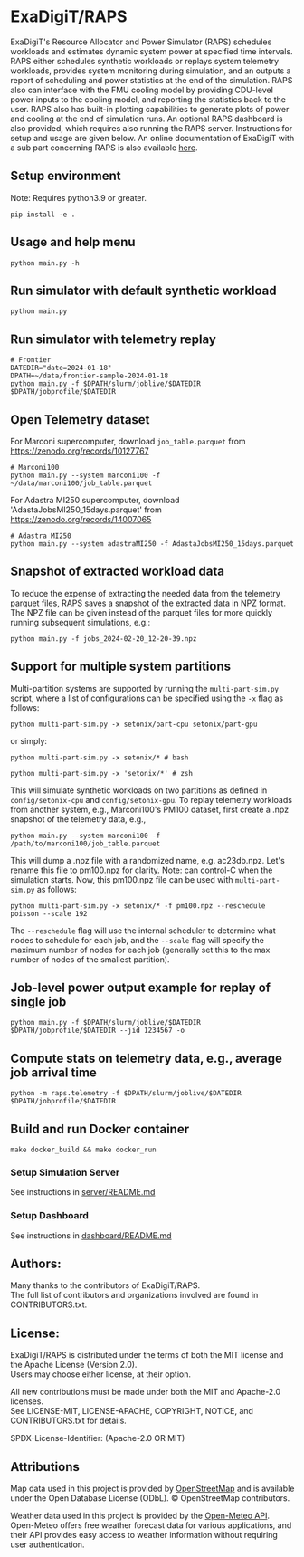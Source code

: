 # ExaDigiT/RAPS

ExaDigiT's Resource Allocator and Power Simulator (RAPS) schedules workloads and 
estimates dynamic system power at specified time intervals. RAPS either schedules 
synthetic workloads or replays system telemetry workloads,
provides system monitoring during simulation, and an outputs a report of scheduling
and power statistics at the end of the simulation. RAPS also can interface with 
the FMU cooling model by providing CDU-level power inputs to the cooling model,
and reporting the statistics back to the user. RAPS also has built-in plotting
capabilities to generate plots of power and cooling at the end of simulation runs.
An optional RAPS dashboard is also provided, which requires also running the RAPS server.
Instructions for setup and usage are given below. An online documentation of ExaDigiT with a sub part concerning RAPS is also available [here](https://exadigit.readthedocs.io/en/latest/).

## Setup environment

Note: Requires python3.9 or greater.

    pip install -e .

## Usage and help menu

    python main.py -h

## Run simulator with default synthetic workload

    python main.py

## Run simulator with telemetry replay

    # Frontier 
    DATEDIR="date=2024-01-18"
    DPATH=~/data/frontier-sample-2024-01-18
    python main.py -f $DPATH/slurm/joblive/$DATEDIR $DPATH/jobprofile/$DATEDIR

## Open Telemetry dataset

For Marconi supercomputer, download `job_table.parquet` from https://zenodo.org/records/10127767

    # Marconi100
    python main.py --system marconi100 -f ~/data/marconi100/job_table.parquet 

For Adastra MI250 supercomputer, download 'AdastaJobsMI250_15days.parquet' from https://zenodo.org/records/14007065

    # Adastra MI250
    python main.py --system adastraMI250 -f AdastaJobsMI250_15days.parquet 

## Snapshot of extracted workload data

To reduce the expense of extracting the needed data from the telemetry parquet files,
RAPS saves a snapshot of the extracted data in NPZ format. The NPZ file can be
given instead of the parquet files for more quickly running subsequent simulations, e.g.:

    python main.py -f jobs_2024-02-20_12-20-39.npz

## Support for multiple system partitions

Multi-partition systems are supported by running the `multi-part-sim.py` script, where a list of configurations can be specified using the `-x` flag as follows:

    python multi-part-sim.py -x setonix/part-cpu setonix/part-gpu

or simply:

    python multi-part-sim.py -x setonix/* # bash

    python multi-part-sim.py -x 'setonix/*' # zsh

This will simulate synthetic workloads on two partitions as defined in `config/setonix-cpu` and `config/setonix-gpu`. To replay telemetry workloads from another system, e.g., Marconi100's PM100 dataset, first create a .npz snapshot of the telemetry data, e.g., 

    python main.py --system marconi100 -f /path/to/marconi100/job_table.parquet

This will dump a .npz file with a randomized name, e.g. ac23db.npz. Let's rename this file to pm100.npz for clarity. Note: can control-C when the simulation starts. Now, this pm100.npz file can be used with `multi-part-sim.py` as follows:

    python multi-part-sim.py -x setonix/* -f pm100.npz --reschedule poisson --scale 192

The `--reschedule` flag will use the internal scheduler to determine what nodes to schedule for each job, and the `--scale` flag will specify the maximum number of nodes for each job (generally set this to the max number of nodes of the smallest partition). 

## Job-level power output example for replay of single job

    python main.py -f $DPATH/slurm/joblive/$DATEDIR $DPATH/jobprofile/$DATEDIR --jid 1234567 -o

## Compute stats on telemetry data, e.g., average job arrival time

    python -m raps.telemetry -f $DPATH/slurm/joblive/$DATEDIR $DPATH/jobprofile/$DATEDIR

## Build and run Docker container

    make docker_build && make docker_run

### Setup Simulation Server

See instructions in [server/README.md](https://code.ornl.gov/exadigit/simulationserver)

### Setup Dashboard

See instructions in [dashboard/README.md](https://code.ornl.gov/exadigit/simulation-dashboard)

## Authors:

Many thanks to the contributors of ExaDigiT/RAPS.  
The full list of contributors and organizations involved are found in CONTRIBUTORS.txt.  

## License:

ExaDigiT/RAPS is distributed under the terms of both the MIT license and the Apache License (Version 2.0).  
Users may choose either license, at their option.  

All new contributions must be made under both the MIT and Apache-2.0 licenses.  
See LICENSE-MIT, LICENSE-APACHE, COPYRIGHT, NOTICE, and CONTRIBUTORS.txt for details.  

SPDX-License-Identifier: (Apache-2.0 OR MIT)  

## Attributions

Map data used in this project is provided by [OpenStreetMap](https://www.openstreetmap.org/copyright) and is available under the Open Database License (ODbL). © OpenStreetMap contributors.

Weather data used in this project is provided by the [Open-Meteo API](https://open-meteo.com/en/docs). Open-Meteo offers free weather forecast data for various applications, and their API provides easy access to weather information without requiring user authentication.

